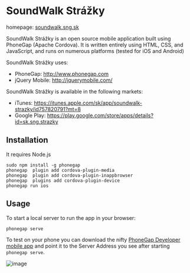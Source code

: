 SoundWalk Strážky
=================
homepage: [soundwalk.sng.sk](http://soundwalk.sng.sk/)


SoundWalk Strážky is an open source mobile application built using PhoneGap (Apache Cordova). It is written entirely using HTML, CSS, and JavaScript, and runs on numerous platforms (tested for iOS and Android)

SoundWalk Strážky uses:

* PhoneGap: http://www.phonegap.com
* jQuery Mobile: http://jquerymobile.com/

SoundWalk Strážky is available in the following markets:

* iTunes: https://itunes.apple.com/sk/app/soundwalk-strazky/id757820791?mt=8
* Google Play: https://play.google.com/store/apps/details?id=sk.sng.strazky


## Installation
It requires Node.js

```
sudo npm install -g phonegap
phonegap  plugin add cordova-plugin-media
phonegap  plugin add cordova-plugin-inappbrowser
phonegap  plugins add cordova-plugin-device
phonegap run ios
```

## Usage

To start a local server to run the app in your browser:

```
phonegap serve
```

To test on your phone you can download the nifty [PhoneGap Developer mobile app](http://docs.phonegap.com/getting-started/2-install-mobile-app/) and point it to the Server Address you see after starting `phonegap serve`.

![image](http://soundwalk.sng.sk/images/logo/logo_soundwalk.png)
